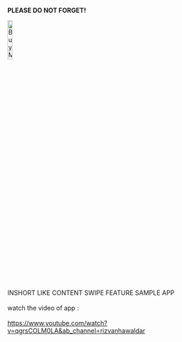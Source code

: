 <b>PLEASE DO NOT FORGET!</b>

<a href="https://www.buymeacoffee.com/rizvanhawaldar" target="_blank"><img src="https://cdn.buymeacoffee.com/buttons/default-black.png" alt="Buy Me A Coffee" width=15% height=15%></a>
<br/><br/>
INSHORT LIKE CONTENT SWIPE FEATURE SAMPLE APP 
<br/><br/>
watch the video of app :
<br/><br/>
https://www.youtube.com/watch?v=qgrsCOLM0LA&ab_channel=rizvanhawaldar
